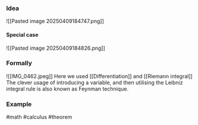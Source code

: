 ### Idea
![[Pasted image 20250409184747.png]]
#### Special case
![[Pasted image 20250409184826.png]]
### Formally
![[IMG_0462.jpeg]]
Here we used [[Differentiation]] and [[Riemann integral]]
The clever usage of introducing a variable, and then utilising the Leibniz integral rule is also known as Feynman technique.
### Example


#math #calculus #theorem 



